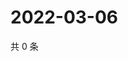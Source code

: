 # 2022-03-06

共 0 条

<!-- BEGIN WEIBO -->
<!-- 最后更新时间 Sun Mar 06 2022 21:16:54 GMT+0800 (China Standard Time) -->

<!-- END WEIBO -->
